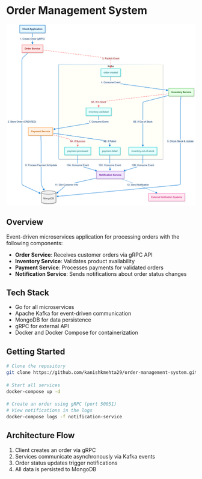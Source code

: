 # Order Management System

![Microservices Architecture](./assets/Microservices.png)

## Overview

Event-driven microservices application for processing orders with the following components:

- **Order Service**: Receives customer orders via gRPC API
- **Inventory Service**: Validates product availability
- **Payment Service**: Processes payments for validated orders
- **Notification Service**: Sends notifications about order status changes

## Tech Stack

- Go for all microservices
- Apache Kafka for event-driven communication
- MongoDB for data persistence
- gRPC for external API
- Docker and Docker Compose for containerization

## Getting Started

```bash
# Clone the repository
git clone https://github.com/kanishkmehta29/order-management-system.git

# Start all services
docker-compose up -d

# Create an order using gRPC (port 50051)
# View notifications in the logs
docker-compose logs -f notification-service
```

## Architecture Flow

1. Client creates an order via gRPC
2. Services communicate asynchronously via Kafka events
3. Order status updates trigger notifications
4. All data is persisted to MongoDB
